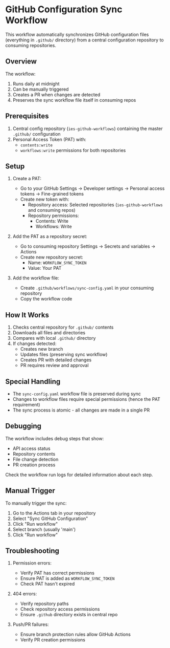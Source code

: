 # GitHub Configuration Sync Workflow

This workflow automatically synchronizes GitHub configuration files (everything in `.github/` directory) from a central configuration repository to consuming repositories.

## Overview

The workflow:
1. Runs daily at midnight
2. Can be manually triggered
3. Creates a PR when changes are detected
4. Preserves the sync workflow file itself in consuming repos

## Prerequisites

1. Central config repository (`ies-github-workflows`) containing the master `.github/` configuration
2. Personal Access Token (PAT) with:
   - `contents:write`
   - `workflows:write`
   permissions for both repositories

## Setup

1. Create a PAT:
   - Go to your GitHub Settings → Developer settings → Personal access tokens → Fine-grained tokens
   - Create new token with:
     * Repository access: Selected repositories (`ies-github-workflows` and consuming repos)
     * Repository permissions:
       - Contents: Write
       - Workflows: Write

2. Add the PAT as a repository secret:
   - Go to consuming repository Settings → Secrets and variables → Actions
   - Create new repository secret:
     * Name: `WORKFLOW_SYNC_TOKEN`
     * Value: Your PAT

3. Add the workflow file:
   - Create `.github/workflows/sync-config.yaml` in your consuming repository
   - Copy the workflow code

## How It Works

1. Checks central repository for `.github/` contents
2. Downloads all files and directories
3. Compares with local `.github/` directory
4. If changes detected:
   - Creates new branch
   - Updates files (preserving sync workflow)
   - Creates PR with detailed changes
   - PR requires review and approval

## Special Handling

- The `sync-config.yaml` workflow file is preserved during sync
- Changes to workflow files require special permissions (hence the PAT requirement)
- The sync process is atomic - all changes are made in a single PR

## Debugging

The workflow includes debug steps that show:
- API access status
- Repository contents
- File change detection
- PR creation process

Check the workflow run logs for detailed information about each step.

## Manual Trigger

To manually trigger the sync:
1. Go to the Actions tab in your repository
2. Select "Sync GitHub Configuration"
3. Click "Run workflow"
4. Select branch (usually 'main')
5. Click "Run workflow"

## Troubleshooting

1. Permission errors:
   - Verify PAT has correct permissions
   - Ensure PAT is added as `WORKFLOW_SYNC_TOKEN`
   - Check PAT hasn't expired

2. 404 errors:
   - Verify repository paths
   - Check repository access permissions
   - Ensure `.github` directory exists in central repo

3. Push/PR failures:
   - Ensure branch protection rules allow GitHub Actions
   - Verify PR creation permissions
